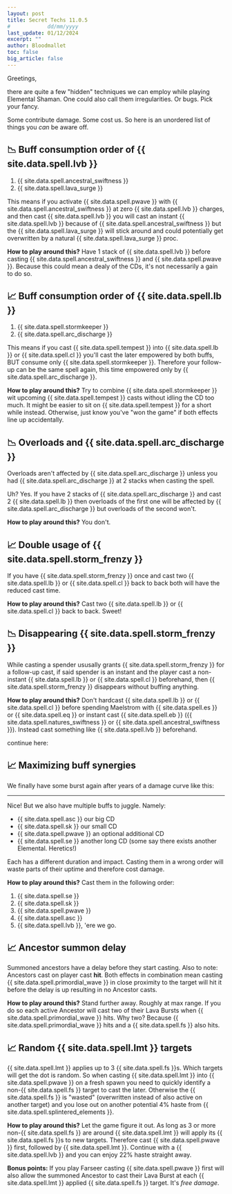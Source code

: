 ```yaml
---
layout: post
title: Secret Techs 11.0.5
#            dd/mm/yyyy
last_update: 01/12/2024
excerpt: ""
author: Bloodmallet
toc: false
big_article: false
---
```

Greetings,

there are quite a few "hidden" techniques we can employ while playing Elemental
Shaman. One could also call them irregularities. Or bugs. Pick your fancy.

Some contribute damage. Some cost us. So here is an unordered list of things
you *can* be aware off.


## 📉 Buff consumption order of {{ site.data.spell.lvb }}

1. {{ site.data.spell.ancestral_swiftness }}
1. {{ site.data.spell.lava_surge }}

This means if you activate {{ site.data.spell.pwave }} with 
{{ site.data.spell.ancestral_swiftness }} at zero {{ site.data.spell.lvb }} 
charges, and then cast {{ site.data.spell.lvb }} you will cast an instant
{{ site.data.spell.lvb }} because of {{ site.data.spell.ancestral_swiftness }}
but the {{ site.data.spell.lava_surge }} will stick around and could
potentially get overwritten by a natural {{ site.data.spell.lava_surge }} proc.

**How to play around this?** Have 1 stack of {{ site.data.spell.lvb }} before
casting {{ site.data.spell.ancestral_swiftness }} and 
{{ site.data.spell.pwave }}. Because this could mean a dealy of the CDs, it's
not necessarily a gain to do so.


## 📈 Buff consumption order of {{ site.data.spell.lb }}

1. {{ site.data.spell.stormkeeper }}
1. {{ site.data.spell.arc_discharge }}

This means if you cast {{ site.data.spell.tempest }} into
{{ site.data.spell.lb }} or {{ site.data.spell.cl }} you'll cast the later
empowered by both buffs, BUT consume only {{ site.data.spell.stormkeeper }}.
Therefore your follow-up can be the same spell again, this time empowered only
by {{ site.data.spell.arc_discharge }}.

**How to play around this?** Try to combine {{ site.data.spell.stormkeeper }}
wit upcoming {{ site.data.spell.tempest }} casts without idling the CD too much.
It might be easier to sit on {{ site.data.spell.tempest }} for a short while 
instead. Otherwise, just know you've "won the game" if both effects line up
accidentally.


## 📉 Overloads and {{ site.data.spell.arc_discharge }}

Overloads aren't affected by {{ site.data.spell.arc_discharge }} unless you had
{{ site.data.spell.arc_discharge }} at 2 stacks when casting the spell.

Uh? Yes. If you have 2 stacks of {{ site.data.spell.arc_discharge }} and cast
2 {{ site.data.spell.lb }} then overloads of the first one will be affected by
{{ site.data.spell.arc_discharge }} but overloads of the second won't.

**How to play around this?** You don't.


## 📈 Double usage of {{ site.data.spell.storm_frenzy }}

If you have {{ site.data.spell.storm_frenzy }} once and cast two
{{ site.data.spell.lb }} or {{ site.data.spell.cl }} back to back both will 
have the reduced cast time.

**How to play around this?** Cast two {{ site.data.spell.lb }} or 
{{ site.data.spell.cl }} back to back. Sweet!


## 📉 Disappearing {{ site.data.spell.storm_frenzy }}

While casting a spender ususally grants {{ site.data.spell.storm_frenzy }} for
a follow-up cast, if said spender is an instant and the player cast a 
non-instant {{ site.data.spell.lb }} or {{ site.data.spell.cl }} beforehand,
then {{ site.data.spell.storm_frenzy }} disappears without buffing anything.

**How to play around this?** Don't hardcast {{ site.data.spell.lb }} or 
{{ site.data.spell.cl }} before spending Maelstrom with
{{ site.data.spell.es }} or {{ site.data.spell.eq }} or instant cast 
{{ site.data.spell.eb }} ({{ site.data.spell.natures_swiftness }} or 
{{ site.data.spell.ancestral_swiftness }}). Instead cast something like 
{{ site.data.spell.lvb }} beforehand.


continue here:

## 📈 Maximizing buff synergies

We finally have some burst again after years of a damage curve like this:

---

Nice! But we also have multiple buffs to juggle. Namely:
- {{ site.data.spell.asc }} our big CD
- {{ site.data.spell.sk }} our small CD
- {{ site.data.spell.pwave }} an optional additional CD
- {{ site.data.spell.se }} another long CD (some say there exists another
Elemental. Heretics!)

Each has a different duration and impact. Casting them in a wrong order will
waste parts of their uptime and therefore cost damage.

**How to play around this?** Cast them in the following order:
1. {{ site.data.spell.se }}
1. {{ site.data.spell.sk }}
1. {{ site.data.spell.pwave }}
1. {{ site.data.spell.asc }}
1. {{ site.data.spell.lvb }}, 'ere we go.


## 📈 Ancestor summon delay

Summoned ancestors have a delay before they start casting. Also to note:
Ancestors cast on player cast **hit**. Both effects in combination mean casting 
{{ site.data.spell.primordial_wave }} in close proximity to the target will hit
it before the delay is up resulting in no Ancestor casts.

**How to play around this?** Stand further away. Roughly at max range. If you
do so each active Ancestor will cast two of their Lava Bursts when 
{{ site.data.spell.primordial_wave }} hits. Why two? Because 
{{ site.data.spell.primordial_wave }} hits and a {{ site.data.spell.fs }} also
hits.


## 📈 Random {{ site.data.spell.lmt }} targets

{{ site.data.spell.lmt }} applies up to 3 {{ site.data.spell.fs }}s. Which
targets will get the dot is random. So when casting {{ site.data.spell.lmt }}
into {{ site.data.spell.pwave }} on a fresh spawn you need to quickly identify
a non-{{ site.data.spell.fs }} target to cast the later. Otherwise the
{{ site.data.spell.fs }} is "wasted" (overwritten instead of also active on
another target) and you lose out on another potential 4% haste from
{{ site.data.spell.splintered_elements }}.

**How to play around this?** Let the game figure it out. As long as 3 or more 
non-{{ site.data.spell.fs }} are around {{ site.data.spell.lmt }} will apply
its {{ site.data.spell.fs }}s to new targets. Therefore cast
{{ site.data.spell.pwave }} first, followed by {{ site.data.spell.lmt }}.
Continue with a {{ site.data.spell.lvb }} and you can enjoy 22% haste straight
away.

**Bonus points:** If you play Farseer casting {{ site.data.spell.pwave }} first
will also allow the summoned Ancestor to cast their Lava Burst at each
{{ site.data.spell.lmt }} applied {{ site.data.spell.fs }} target. It's 
*free damage*.
